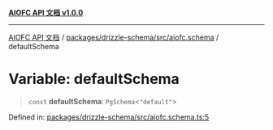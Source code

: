[**AIOFC API 文档 v1.0.0**](../../../../../README.md)

***

[AIOFC API 文档](../../../../../modules.md) / [packages/drizzle-schema/src/aiofc.schema](../README.md) / defaultSchema

# Variable: defaultSchema

> `const` **defaultSchema**: `PgSchema`\<`"default"`\>

Defined in: [packages/drizzle-schema/src/aiofc.schema.ts:5](https://github.com/aiofc-nx/aiofc-server-20250113/blob/c42968e9d610c830827b0ce80268360670d99c8b/packages/drizzle-schema/src/aiofc.schema.ts#L5)
